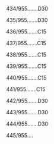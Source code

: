 434/955.......D30 


435/955.......D30 


436/955.......C15 


437/955.......C15 


438/955.......C15 


439/955.......C15 


440/955.......C15 


441/955.......C15 


442/955.......D30 


443/955.......D30 


444/955.......D30 


445/955.... 

